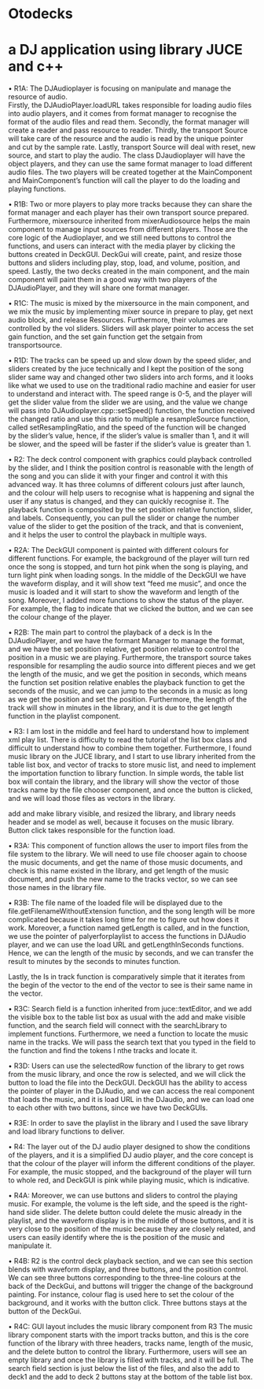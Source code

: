 # Otodecks
# a DJ application using library JUCE and c++


•	R1A: 
The DJAudioplayer is focusing on manipulate and manage the resource of audio.  
Firstly, the DJAudioPlayer.loadURL takes responsible for loading audio files into audio players, and it comes from format manager to recognise the format of the audio files and read them. 
Secondly, the format manager will create a reader and pass resource to reader. 
Thirdly, the transport Source will take care of the resource and the audio is read by the unique pointer and cut by the sample rate. 
Lastly, transport Source will deal with reset, new source, and start to play the audio.
The class DJaudioplayer will have the object players, and they can use the same format manager to load different audio files.
The two players will be created together at the MainComponent  and MainComponent’s function will call the player to do the loading and playing functions.
  
•	R1B: 
Two or more players to play more tracks because they can share the format manager and each player has their own transport source prepared. Furthermore, mixersource inherited from mixerAudiosource helps the main component to manage input sources from different players. 
Those are the core logic of the Audioplayer, and we still need buttons to control the functions, and users can interact with the media player by clicking the buttons created in DeckGUI.
DeckGui will create, paint, and resize those buttons and sliders including play, stop, load, and volume, position, and speed.
Lastly, the two decks created in the main component, and the main component will paint them in a good way with two players of the DJAudioPlayer, and they will share one format manager.
  
•	R1C: 
The music is mixed by the mixersource in the main component, and we mix the music by implementing mixer source in prepare to play, get next audio block, and release Resources. Furthermore, their volumes are controlled by the vol sliders. Sliders will ask player pointer to access the set gain function, and the set gain function get the setgain from transportsource. 

•	R1D: 
The tracks can be speed up and slow down by the speed slider, and sliders created by the juce technically and I kept the position of the song slider same way and changed other two sliders into arch forms, and it looks like what we used to use on the traditional radio machine and easier for user to understand and interact with.
The speed range is 0-5, and the player will get the slider value from the slider we are using, and the value we change will pass into DJAudioplayer.cpp::setSpeed() function, the function received the changed ratio and use this ratio to multiple a resampleSource function, called setResamplingRatio, and the speed of the function will be changed by the slider’s value, hence, if the slider’s value is smaller than 1, and it will be slower, and the speed will be faster if the slider’s value is greater than 1.

 
•	R2: 
The deck control component with graphics could playback controlled by the slider, and I think the position control is reasonable with the length of the song and you can slide it with your finger and control it with this advanced way.
It has three columns of different colours just after launch, and the colour will help users to recognise what is happening and signal the user if any status is changed, and they can quickly recognise it. The playback function is composited by the set position relative function, slider, and labels. Consequently, you can pull the slider or change the number value of the slider to get the position of the track, and that is convenient, and it helps the user to control the playback in multiple ways.
  

•	R2A: 
The DeckGUI component is painted with different colours for different functions. For example, the background of the player will turn red once the song is stopped, and turn hot pink when the song is playing, and turn light pink when loading songs. 
In the middle of the DeckGUI we have the waveform display, and it will show text “feed me music”, and once the music is loaded and it will start to show the waveform and length of the song.
Moreover,  I added more functions to show the status of the player. For example, the flag to indicate that we clicked the button, and we can see the colour change of the player.
 
•	R2B: 
The main part to control the playback of a deck is In the DJAudioPlayer, and we have the formant Manager to manage the format, and we have the set position relative, get position relative to control the position in a music we are playing. Furthermore, the transport source takes responsible for resampling the audio source into different pieces and we get the length of the music, and we get the position in seconds, which means the function set position relative enables the playback function to get the seconds of the music, and we can jump to the seconds in a music as long as we get the position and set the position.
Furthermore, the length of the track will show in minutes in the library, and it is due to the get
length function in the playlist component.
   

•	R3: 
I am lost in the middle and feel hard to understand how to implement xml play list. There is difficulty to read the tutorial of the list box class and difficult to understand how to combine them together. Furthermore, I found music library on the JUCE library, and I start to use library inherited from the table list box, and vector of tracks to store music list, and need to implement the importation function to library function. In simple words, the table list box will contain the library, and the library will show the vector of those tracks name by the file chooser component, and once the button is clicked, and we will load those files as vectors in the library.
   
add and make library visible, and resized the library, and library needs header and se model as well, because it focuses on the music library.
Button click takes responsible for the function load.


•	R3A: 
This component of function allows the user to import files from the file system to the library. We will need to use file chooser again to choose the music documents, and get the name of those music documents, and check is this name existed in the library, and get length of the music document, and push the new name to the tracks vector, so we can see those names in the library file.

   
•	R3B: 
The file name of the loaded file will be displayed due to the file.getFilenameWithoutExtension function, and the song length will be more complicated because it takes long time for me to figure out how does it work.
Moreover, a function named getLength is called, and in the function, we use the pointer of palyerforplaylist to access the functions in DJAudio player, and we can use the load URL and getLengthInSeconds functions. Hence, we can the length of the music by seconds, and we can transfer the result to minutes by the seconds to minutes function.

Lastly, the Is in track function is comparatively simple that it iterates from the begin of the vector to the end of the vector to see is their same name in the vector.

•	R3C:
Search field is a function inherited from juce::textEditor, and we add the visible box to the table list box as usual with the add and make visible function, and the search field will connect with the searchLibrary to implement functions. Furthermore, we need a function to locate the music name in the tracks.  We will pass the search text that you typed in the field to the function and find the tokens I nthe tracks and locate it.
  
•	R3D: 
Users can use the selectedRow function of the library to get rows from the music library, and once the row is selected, and we will click the button to load the file into the DeckGUI. DeckGUI has the ability to access the pointer of player in the DJAudio, and we can access the real component that loads the music, and it is load URL in the DJaudio, and we can load one to each other with two buttons, since we have two DeckGUIs.

•	R3E: 
In order to save the playlist in the library and I used the save library and load library functions to deliver.
 
•	R4: 
The layer out of the DJ audio player designed to show the conditions of the players, and it is a simplified DJ audio player, and the core concept is that the colour of the player will inform the different conditions of the player. For example, the music stopped, and the background of the player will turn to whole red, and DeckGUI is pink while playing music, which is indicative.  
  
•	R4A: 
Moreover, we can use buttons and sliders to control the playing music. For example, the volume is the left side, and the speed is the right-hand side slider. The delete button could delete the music already in the playlist, and the waveform display is in the middle of those buttons, and it is very close to the position of the music because they are closely related, and users can easily identify where the is the position of the music and manipulate it. 


•	R4B: 
R2 is the control deck playback section, and we can see this section blends with waveform display, and three buttons, and the position control. We can see three buttons corresponding to the three-line colours at the back of the DeckGui, and buttons will trigger the change of the background painting. For instance, colour flag is used here to set the colour of the background, and it works with the button click. Three buttons stays at the button of the DeckGui.

•	R4C: GUI layout includes the music library component from R3 
The music library component starts with the import tracks button, and this is the core function of the library with three headers, tracks name, length of the music, and the delete button to control the library. Furthermore, users will see an empty library and once the library is filled with tracks, and it will be full. The search field section is just below the list of the files, and also the add to deck1 and the add to deck 2 buttons stay at the bottom of the table list box. 

